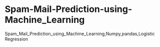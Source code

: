 # Spam-Mail-Prediction-using-Machine_Learning
Spam_Mail_Prediction_using_Machine_Learning,Numpy,pandas,Logistic Regression
